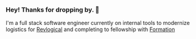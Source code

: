 ### Hey! Thanks for dropping by. 👋

I'm a full stack software engineer currently on internal tools to modernize logistics for [Revlogical](https://www.revlogical.com/) and completing to fellowship with [Formation](www.formation.dev)

<!--
**shawnlikescode/shawnlikescode** is a ✨ _special_ ✨ repository because its `README.md` (this file) appears on your GitHub profile.

Here are some ideas to get you started:

- 🔭 I’m currently working on ...
- 🌱 I’m currently learning ...
- 👯 I’m looking to collaborate on ...
- 🤔 I’m looking for help with ...
- 💬 Ask me about ...
- 📫 How to reach me: ...
- 😄 Pronouns: ...
- ⚡ Fun fact: ...
-->
